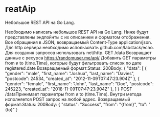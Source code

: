 # reatAip
Небольшое REST API на Go Lang.

Необходимо написать небольшое REST API на Go Lang. 
Ниже будут представлены эндпойнты с их описанием и форматом отображения. 
Все обращения в JSON, возвращаемый Content-Type application/json. 
Для http сервера необходимо использовать github.com/labstack/echo. 
Для создания запросов использовать net/http.
GET /data Возвращает данные с ресурса https://randomuser.me/api/
Добавить GET параметры from и to (time.Time), которые будут фильтровать 
список по дате registered.date
Возвращаемый формат:Status: 200Body: 
{
  "data": [
    {
      "gender": "male",
      "first_name": "Joshua",
      "last_name": "Davies",
      "postcode": 24534,
      "created_at": "2012-11-09T07:47:23.904Z"
    },
    {
      "gender": "female",
      "first_name": "John",
      "last_name": "Doe",
      "postcode": 245223,
      "created_at": "2018-11-09T07:47:23.904Z"
    },
  ]
}
POST /dataПринимает параметры from и to (time.Time). 
Внутри метода исполняется POST запрос на любой адрес.
Возвращаемый формат:Status: 200Body:
{
  "status": "Success",
  "from": "{from}",
  "to": "{to}"
}
